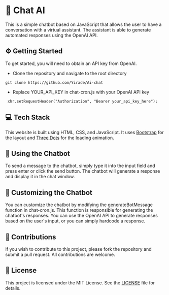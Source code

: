 
# :rocket: Chat AI

This is a simple chatbot based on JavaScript that allows the user to have a conversation with a virtual assistant. The assistant is able to generate automated responses using the OpenAI API.

## :gear: Getting Started

To get started, you will need to obtain an API key from OpenAI.

- Clone the repository and navigate to the root directory
```
git clone https://github.com/Yirade/Ai-chat
```
- Replace YOUR_API_KEY in chat-cron.js with your OpenAI API key
```
 xhr.setRequestHeader("Authorization", "Bearer your_api_key_here");
```


## :computer: Tech Stack

This website is built using HTML, CSS, and JavaScript. It uses [Bootstrap](https://getbootstrap.com/) for the layout and [Three Dots](https://github.com/nzbin/three-dots) for the loading animation.


## :speech_balloon: Using the Chatbot

To send a message to the chatbot, simply type it into the input field and press enter or click the send button. The chatbot will generate a response and display it in the chat window.

## :wrench: Customizing the Chatbot

You can customize the chatbot by modifying the generateBotMessage function in chat-cron.js. This function is responsible for generating the chatbot's responses. You can use the OpenAI API to generate responses based on the user's input, or you can simply hardcode a response.
## :handshake: Contributions

If you wish to contribute to this project, please fork the repository and submit a pull request. All contributions are welcome.

## :scroll: License

This project is licensed under the MIT License. See the [LICENSE](https://github.com/Yirade/Ai-chat/blob/main/LICENSE) file for details.

